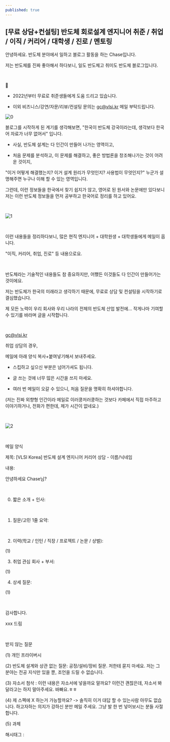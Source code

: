 ```yaml
---
published: true
---
```

## [무료 상담+컨설팅] 반도체 회로설계 엔지니어 취준 / 취업 / 이직 / 커리어 / 대학생 / 진로 / 멘토링

안녕하세요. 반도체 분야에서 일하고 블로그 활동을 하는 Chase입니다.

저는 반도체를 진짜 좋아해서 하다보니, 일도 반도체고 취미도 반도체 블로그입니다.

​

📌

- 2022년부터 무료로 취준생들에게 도움 드리고 있습니다.

- 이외 비즈니스/강연/자문/리뷰/컨설팅 문의는 gc@vlsi.kr  메일 부탁드립니다.

![0](/asset/img/223382629248/0.png)

블로그를 시작하게 된 계기를 생각해보면, "한국이 반도체 강국이라는데, 생각보다 한국어 자료가 너무 없어서" 입니다.

- 사실, 반도체 설계는 다 인간이 만들어 나가는 영역이고,

- 처음 문제를 분석하고, 이 문제를 해결하고, 좋은 방법론을 창조해나가는 것이 어려운 것이지,

"이거 어떻게 해결했는지? 이거 설계 원리가 무엇인지? 사용법이 무엇인지?" 누군가 설명해주면 누구나 이해 할 수 있는 영역입니다.

그런데, 이런 정보들을 한국에서 찾기 쉽지가 않고, 영어로 된 원서와 논문에만 있다보니 저는 이런 반도체 정보들을 먼저 공부하고 한국어로 정리를 하고 있어요.

​

![1](/asset/img/223382629248/1.png)

​

이런 내용들을 정리하다보니, 많은 현직 엔지니어 + 대학원생 + 대학생들에게 메일이 옵니다.

"이직, 커리어, 취업, 진로" 등 내용으로요.

​

반도체라는 기술적인 내용들도 참 중요하지만, 어쨌든 이것들도 다 인간이 만들어가는 것이에요.

저는 반도체가 한국의 미래라고 생각하기 때문에, 무료로 상담 및 컨설팅을 시작하기로 결심했습니다.

제 모든 노력이 우리 회사와 우리 나라의 전체의 반도체 산업 발전에… 작게나마 기여할 수 있기를 바라며 글을 시작합니다.

​

gc@vlsi.kr

취업 상담의 경우,

메일에 아래 양식 복사+붙여넣기해서 보내주세요.

- 스킵하고 싶으신 부분은 넘어가셔도 됩니다.

- 글 쓰는 것에 너무 많은 시간을 쓰지 마세요.

- 여러 번 메일이 오갈 수 있으니, 처음 질문을 명확히 하셔야합니다.

(저는 진짜 외향형 인간이라 메일로 이러쿵저러쿵하는 것보다 카페에서 직접 마주하고 이야기하거나, 전화가 편한데, 제가 시간이 없네요.)

​

![2](/asset/img/223382629248/2.png)

​

메일 양식

제목: [VLSI Korea] 반도체 설계 엔지니어 커리어 상담 - 이름/닉네임

내용:

안녕하세요 Chase님?

​

0. 짧은 소개 + 인사:

​

1. 질문/고민 1줄 요약:

​

2. 이력(학교 / 인턴 / 직장 / 프로젝트 / 논문 / 상벌):

(1)

3. 취업 관심 회사 + 부서:

(1)

4. 상세 질문:

(1) 

​

감사합니다.

xxx 드림

​

받지 않는 질문

(1) 개인 프라이버시

(2) 반도체 설계와 상관 없는 질문: 공정/설비/장비 질문. 저한테 묻지 마세요. 저는 그 분야는 전공 지식만 있을 뿐, 조언을 드릴 수 없습니다.

(3) 자소서 첨삭 : 이런 내용은 자소서에 넣을까요 말까요? 이런건 괜찮은데, 자소서 봐달라고는 하지 말아주세요. 바빠요.ㅎㅎ

(4) 제 스펙에 X 하는거 가능할까요? -> 솔직히 이거 대답 할 수 있는사람 아무도 없습니다. 하고자하는 의지가 강하신 분만 메일 주세요. 그냥 발 한 번 넣어보시는 분들 사절합니다.

(5) 과제

 해시태그 : 
